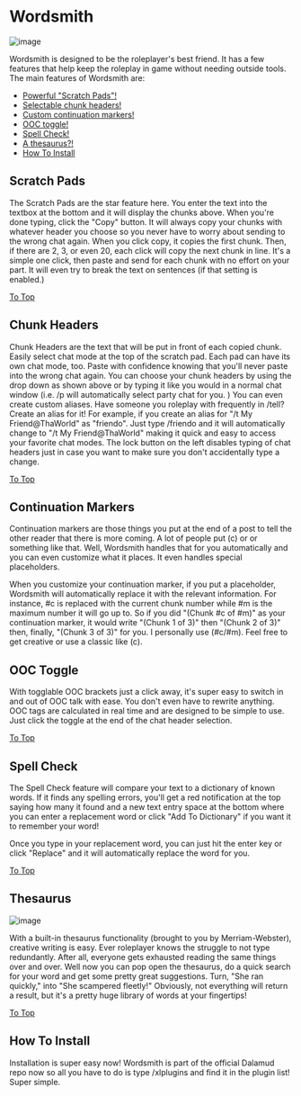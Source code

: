 # Wordsmith

![image](https://user-images.githubusercontent.com/67084868/204173026-9fe65da9-8b6b-4bbe-a10f-0ada7ee7804d.png)

Wordsmith is designed to be the roleplayer's best friend. It has a few features that help keep the roleplay in game without needing outside tools. The main features of Wordsmith are:

* [Powerful "Scratch Pads"!](#scratch-pads)
* [Selectable chunk headers!](#chunk-headers)
* [Custom continuation markers!](#continuation-markers)
* [OOC toggle!](#ooc-toggle)
* [Spell Check!](#spell-check)
* [A thesaurus?!](#thesaurus)
* [How To Install](#how-to-install)

## Scratch Pads


The Scratch Pads are the star feature here. You enter the text into the textbox at the bottom and it will display the chunks above. When you're done typing, click the "Copy" button. It will always copy your chunks with whatever header you choose so you never have to worry about sending to the wrong chat again. When you click copy, it copies the first chunk. Then, if there are 2, 3, or even 20, each click will copy the next chunk in line. It's a simple one click, then paste and send for each chunk with no effort on your part. It will even try to break the text on sentences (if that setting is enabled.)

[To Top](#wordsmith)

## Chunk Headers

Chunk Headers are the text that will be put in front of each copied chunk. Easily select chat mode at the top of the scratch pad. Each pad can have its own chat mode, too. Paste with confidence knowing that you'll never paste into the wrong chat again. You can choose your chunk headers by using the drop down as shown above or by typing it like you would in a normal chat window (i.e. /p will automatically select party chat for you. ) You can even create custom aliases. Have someone you roleplay with frequently in /tell? Create an alias for it! For example, if you create an alias for "/t My Friend@ThaWorld" as "friendo". Just type /friendo and it will automatically change to "/t My Friend@ThaWorld" making it quick and easy to access your favorite chat modes. The lock button on the left disables typing of chat headers just in case you want to make sure you don't accidentally type a change.

[To Top](#wordsmith)

## Continuation Markers
Continuation markers are those things you put at the end of a post to tell the other reader that there is more coming. A lot of people put (c) or <c> or something like that. Well, Wordsmith handles that for you automatically and you can even customize what it places. It even handles special placeholders.

When you customize your continuation marker, if you put a placeholder, Wordsmith will automatically replace it with the relevant information. For instance, #c is replaced with the current chunk number while #m is the maximum number it will go up to. So if you did "(Chunk #c of #m)" as your continuation marker, it would write "(Chunk 1 of 3)" then "(Chunk 2 of 3)" then, finally, "(Chunk 3 of 3)" for you. I personally use (#c/#m). Feel free to get creative or use a classic like (c).

## OOC Toggle

With togglable OOC brackets just a click away, it's super easy to switch in and out of OOC talk with ease. You don't even have to rewrite anything. OOC tags are calculated in real time and are designed to be simple to use. Just click the toggle at the end of the chat header selection.

[To Top](#wordsmith)

## Spell Check
The Spell Check feature will compare your text to a dictionary of known words. If it finds any spelling errors, you'll get a red notification at the top saying how many it found and a new text entry space at the bottom where you can enter a replacement word or click "Add To Dictionary" if you want it to remember your word! 

Once you type in your replacement word, you can just hit the enter key or click "Replace" and it will automatically replace the word for you.

[To Top](#wordsmith)

## Thesaurus
![image](https://user-images.githubusercontent.com/67084868/204174052-785e322b-50ea-4fac-957e-fdf6e5d8cc0d.png)

With a built-in thesaurus functionality (brought to you by Merriam-Webster), creative writing is easy. Ever roleplayer knows the struggle to not type redundantly. After all, everyone gets exhausted reading the same things over and over. Well now you can pop open the thesaurus, do a quick search for your word and get some pretty great suggestions. Turn, "She ran quickly," into "She scampered fleetly!" Obviously, not everything will return a result, but it's a pretty huge library of words at your fingertips!

[To Top](#wordsmith)

## How To Install

Installation is super easy now! Wordsmith is part of the official Dalamud repo now so all you have to do is type /xlplugins and find it in the plugin list! Super simple.
